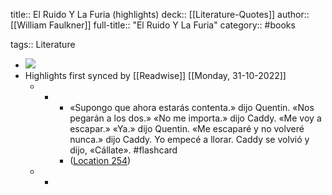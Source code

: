 title:: El Ruido Y La Furia (highlights)
deck:: [[Literature-Quotes]]
author:: [[William Faulkner]]
full-title:: "El Ruido Y La Furia"
category:: #books

tags:: Literature

- ![](https://m.media-amazon.com/images/I/81XxXjqPkML._SY160.jpg)
- Highlights first synced by [[Readwise]] [[Monday, 31-10-2022]]
	- -
		- «Supongo que ahora estarás contenta.» dijo Quentin. «Nos pegarán a los dos.» «No me importa.» dijo Caddy. «Me voy a escapar.» «Ya.» dijo Quentin. «Me escaparé y no volveré nunca.» dijo Caddy. Yo empecé a llorar. Caddy se volvió y dijo, «Cállate». #flashcard
		- ([Location 254](https://readwise.io/to_kindle?action=open&asin=B0089EI0F6&location=254))
	- -